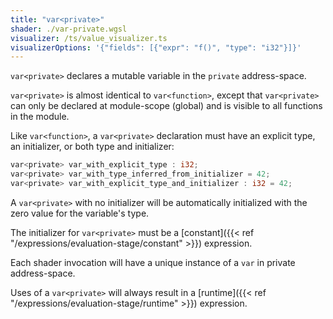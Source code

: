 ```yaml
---
title: "var<private>"
shader: ./var-private.wgsl
visualizer: /ts/value_visualizer.ts
visualizerOptions: '{"fields": [{"expr": "f()", "type": "i32"}]}'
---
```


`var<private>` declares a mutable variable in the `private` address-space.

`var<private>` is almost identical to `var<function>`, except that
`var<private>` can only be declared at module-scope (global) and is visible
to all functions in the module.

Like `var<function>`, a `var<private>` declaration must have an explicit type,
an initializer, or both type and initializer:

```rust
var<private> var_with_explicit_type : i32;
var<private> var_with_type_inferred_from_initializer = 42;
var<private> var_with_explicit_type_and_initializer : i32 = 42;
```

A `var<private>` with no initializer will be automatically initialized with
the zero value for the variable's type.

The initializer for `var<private>` must be a
[constant]({{< ref "/expressions/evaluation-stage/constant" >}}) expression.

Each shader invocation will have a unique instance of a `var` in private address-space.

Uses of a `var<private>` will always result in a
[runtime]({{< ref "/expressions/evaluation-stage/runtime" >}}) expression.
